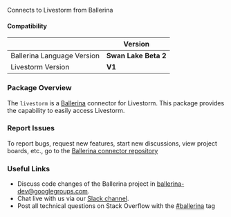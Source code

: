 Connects to Livestorm from Ballerina

#### Compatibility
|                               | Version               |
|-------------------------------|-----------------------|
| Ballerina Language Version    |  **Swan Lake Beta 2** |
|       Livestorm Version       |         **V1**        |

### Package Overview
The `livestorm` is a [Ballerina](https://ballerina.io/) connector for Livestorm.
This package provides the capability to easily access Livestorm.
### Report Issues
To report bugs, request new features, start new discussions, view project boards, etc., go to the [Ballerina connector repository](link)
### Useful Links
- Discuss code changes of the Ballerina project in [ballerina-dev@googlegroups.com](mailto:ballerina-dev@googlegroups.com).
- Chat live with us via our [Slack channel](https://ballerina.io/community/slack/).
- Post all technical questions on Stack Overflow with the [#ballerina](https://stackoverflow.com/questions/tagged/ballerina) tag
